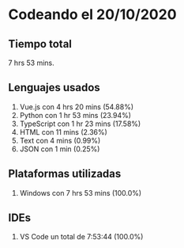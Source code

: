# Codeando el 20/10/2020

## Tiempo total
7 hrs 53 mins.

## Lenguajes usados
1. Vue.js con 4 hrs 20 mins (54.88%)
1. Python con 1 hr 53 mins (23.94%)
1. TypeScript con 1 hr 23 mins (17.58%)
1. HTML con 11 mins (2.36%)
1. Text con 4 mins (0.99%)
1. JSON con 1 min (0.25%)

## Plataformas utilizadas
1. Windows con 7 hrs 53 mins (100.0%)

## IDEs
1. VS Code un total de 7:53:44 (100.0%)
